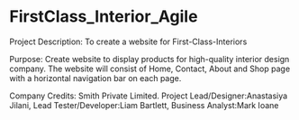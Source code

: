 # FirstClass_Interior_Agile
Project Description: To create a website for First-Class-Interiors

Purpose: Create website to display products for high-quality interior design company. The website will consist of Home, Contact, About and Shop page with a horizontal navigation bar on each page. 

Company Credits: Smith Private Limited. Project Lead/Designer:Anastasiya Jilani, Lead Tester/Developer:Liam Bartlett, Business Analyst:Mark Ioane
